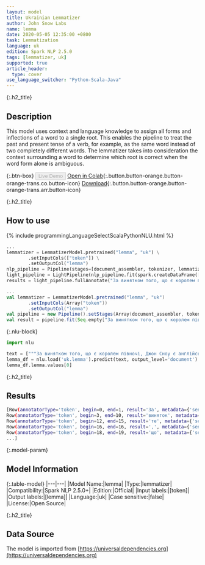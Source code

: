 ```yaml
---
layout: model
title: Ukrainian Lemmatizer
author: John Snow Labs
name: lemma
date: 2020-05-05 12:35:00 +0800
task: Lemmatization
language: uk
edition: Spark NLP 2.5.0
tags: [lemmatizer, uk]
supported: true
article_header:
  type: cover
use_language_switcher: "Python-Scala-Java"
---
```


{:.h2_title}
## Description
This model uses context and language knowledge to assign all forms and inflections of a word to a single root. This enables the pipeline to treat the past and present tense of a verb, for example, as the same word instead of two completely different words. The lemmatizer takes into consideration the context surrounding a word to determine which root is correct when the word form alone is ambiguous.

{:.btn-box}
<button class="button button-orange" disabled>Live Demo</button>
[Open in Colab](https://githubtocolab.com/JohnSnowLabs/spark-nlp-workshop/blob/b2eb08610dd49d5b15077cc499a94b4ec1e8b861/jupyter/annotation/english/model-downloader/Create%20custom%20pipeline%20-%20NerDL.ipynb){:.button.button-orange.button-orange-trans.co.button-icon}
[Download](https://s3.amazonaws.com/auxdata.johnsnowlabs.com/public/models/lemma_uk_2.5.0_2.4_1588671294202.zip){:.button.button-orange.button-orange-trans.arr.button-icon}

{:.h2_title}
## How to use

<div class="tabs-box" markdown="1">

{% include programmingLanguageSelectScalaPythonNLU.html %}

```python
...
lemmatizer = LemmatizerModel.pretrained("lemma", "uk") \
        .setInputCols(["token"]) \
        .setOutputCol("lemma")
nlp_pipeline = Pipeline(stages=[document_assembler, tokenizer, lemmatizer])
light_pipeline = LightPipeline(nlp_pipeline.fit(spark.createDataFrame([['']]).toDF("text")))
results = light_pipeline.fullAnnotate("За винятком того, що є королем півночі, Джон Сноу є англійським лікарем та лідером у розвитку анестезії та медичної гігієни.")
```

```scala
...
val lemmatizer = LemmatizerModel.pretrained("lemma", "uk")
        .setInputCols(Array("token"))
        .setOutputCol("lemma")
val pipeline = new Pipeline().setStages(Array(document_assembler, tokenizer, lemmatizer))
val result = pipeline.fit(Seq.empty["За винятком того, що є королем півночі, Джон Сноу є англійським лікарем та лідером у розвитку анестезії та медичної гігієни."].toDS.toDF("text")).transform(data)
```

{:.nlu-block}
```python
import nlu

text = ["""За винятком того, що є королем півночі, Джон Сноу є англійським лікарем та лідером у розвитку анестезії та медичної гігієни."""]
lemma_df = nlu.load('uk.lemma').predict(text, output_level='document')
lemma_df.lemma.values[0]
```

</div>

{:.h2_title}
## Results

```bash
[Row(annotatorType='token', begin=0, end=1, result='За', metadata={'sentence': '0'}, embeddings=[]),
Row(annotatorType='token', begin=3, end=10, result='виняток', metadata={'sentence': '0'}, embeddings=[]),
Row(annotatorType='token', begin=12, end=15, result='те', metadata={'sentence': '0'}, embeddings=[]),
Row(annotatorType='token', begin=16, end=16, result=',', metadata={'sentence': '0'}, embeddings=[]),
Row(annotatorType='token', begin=18, end=19, result='що', metadata={'sentence': '0'}, embeddings=[]),
...]
```

{:.model-param}
## Model Information

{:.table-model}
|---|---|
|Model Name:|lemma|
|Type:|lemmatizer|
|Compatibility:|Spark NLP 2.5.0+|
|Edition:|Official|
|Input labels:|[token]|
|Output labels:|[lemma]|
|Language:|uk|
|Case sensitive:|false|
|License:|Open Source|

{:.h2_title}
## Data Source
The model is imported from [https://universaldependencies.org](https://universaldependencies.org)